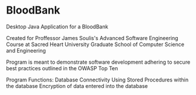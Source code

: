 # BloodBank
Desktop Java Application for a BloodBank

Created for Proffessor James Soulis's Advanced Software Engineering Course at Sacred Heart University Graduate School of Computer Science and Engineering

Program is meant to demonstrate software development adhering to secure best practices outlined in the OWASP Top Ten

Program Functions:
  Database Connectivity Using Stored Procedures within the database
  Encryption of data entered into the database
